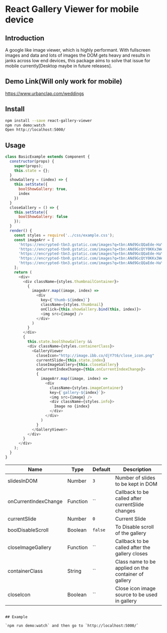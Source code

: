 # React Gallery Viewer for mobile device

## Introduction
A google like image viewer, which is highly performant. With fullscreen images and data and lots of images the DOM gets heavy and results in janks across low end devices, this package aims to solve that issue for mobile currently[Desktop maybe in future releases].


## Demo Link(Will only work for mobile)

https://www.urbanclap.com/weddings 


## Install

```bash
npm install --save react-gallery-viewer
npm run demo:watch
Open http://localhost:5000/
```


## Usage

````js
class BasicExample extends Component {
  constructor(props) {
    super(props);
    this.state = {};
  }
  showGallery = (index) => {
    this.setState({
      boolShowGallery: true,
      index
    })
  }
  closeGallery = () => {
    this.setState({
      boolShowGallery: false
    });
  }
  render() {
    const styles = require('../css/example.css');
    const imageArr = [
      'https://encrypted-tbn3.gstatic.com/images?q=tbn:ANd9GcQQaEde-HaYe-7YPwfkqKX_fIoDCv3tq6DYrLPCaiGh9rtZUATq33l2dJ2KPg',
      'https://encrypted-tbn0.gstatic.com/images?q=tbn:ANd9GcQtY0KKx3WeMtqsJPvwHrmh_IXQ5Adez1MJSc9TcVJGyP46tpN33gOwjYDb4g',
      'https://encrypted-tbn3.gstatic.com/images?q=tbn:ANd9GcQQaEde-HaYe-7YPwfkqKX_fIoDCv3tq6DYrLPCaiGh9rtZUATq33l2dJ2KPg',
      'https://encrypted-tbn0.gstatic.com/images?q=tbn:ANd9GcQtY0KKx3WeMtqsJPvwHrmh_IXQ5Adez1MJSc9TcVJGyP46tpN33gOwjYDb4g',
      'https://encrypted-tbn3.gstatic.com/images?q=tbn:ANd9GcQQaEde-HaYe-7YPwfkqKX_fIoDCv3tq6DYrLPCaiGh9rtZUATq33l2dJ2KPg'
    ];
    return (
      <div>
        <div className={styles.thumbnailContainer}>
          {
            imageArr.map((image, index) =>
              <div
                key={`thumb-${index}`}
                className={styles.thumbnail}
                onClick={this.showGallery.bind(this, index)}>
                <img src={image} />
              </div>
            )
          }
        </div>
        {
          this.state.boolShowGallery &&
          <div className={styles.containerClass}>
            <GalleryViewer
              closeIcon="http://image.ibb.co/djY7t6/close_icon.png"
              currentSlide={this.state.index}
              closeImageGallery={this.closeGallery}
              onCurrentIndexChange={this.onCurrentIndexChange}>
              {
                imageArr.map((image, index) =>
                  <div
                    className={styles.imageContainer}
                    key={`gallery-${index}`}>
                    <img src={image} />
                    <div className={styles.info}>
                      Image no {index}
                    </div>
                  </div>
                )
              }
            </GalleryViewer>
          </div>
        }
      </div>
    );
  }
}
`````

| Name         | Type    | Default | Description |
| ------------ | ------- | ------- | ----------- |
| slidesInDOM | Number | `3` | Number of slides to be kept in DOM |
| onCurrentIndexChange | Function | `` | Callback to be called after currentSlide changes |
| currentSlide | Number | `0` | Current Slide |
| boolDisableScroll | Boolean | `false` | To Disable scroll of the gallery |
| closeImageGallery | Function | `` | Callback to be called after the gallery closes |
| containerClass | String | `` | Class name to be applied on the container of gallery |
| closeIcon | Boolean | `` | Close icon image source to be used in gallery |
```

## Example

`npm run demo:watch` and then go to `http://localhost:5000/`



